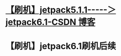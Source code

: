 # [【刷机】jetpack5.1.1-----＞jetpack6.1-CSDN 博客](https://blog.csdn.net/qq_43298381/article/details/144114730?spm=1001.2014.3001.5502)

# 【刷机】jetpack6.1刷机后续
